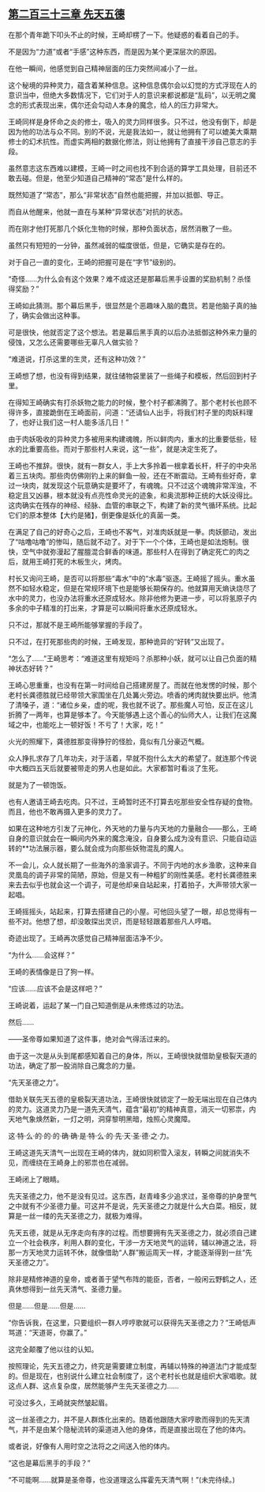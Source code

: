 ## [第二百三十三章 先天五德](https://www.xxbiquge.com/11_11207/9173014.html)


  在那个青年跪下叩头不止的时候，王崎却楞了一下。他疑惑的看着自己的手。

  不是因为“力道”或者“手感”这种东西，而是因为某个更深层次的原因。

  在他一瞬间，他感觉到自己精神层面的压力突然间减小了一丝。

  这个秘境的异种灵力，蕴含着某种信息。这种信息偶尔会以幻觉的方式浮现在人的意识当中，但绝大多数情况下，它们对于人的意识来都说都是“乱码”，以无明之魔念的形式表现出来，偶尔还会勾动人本身的魔念，给人的压力非常大。

  王崎同样是身怀命之炎的修士，吸入的灵力同样很多。只不过，他没有倒下，却是因为他的功法与众不同。别的不说，光是我法如一，就让他拥有了可以媲美大乘期修士的幻术抗性。而虚实两相的数据化修法，则让他拥有了直接干涉自己意志的手段。

  虽然意志这东西难以建模，王崎一时之间也找不到合适的算学工具处理，目前还不敢去碰。但是，他至少知道自己精神的“常态”是什么样的。

  既然知道了“常态”，那么“非常状态”自然也能把握，并加以抵御、导正。

  而自从他醒来，他就一直在与某种“异常状态”对抗的状态。

  而在刚才他打死那几个妖化生物的时候，那种负面状态，居然消散了一些。

  虽然只有短短的一分钟，虽然减弱的幅度很低，但是，它确实是存在的。

  对于自己一直的变化，王崎的把握可是在“字节”级别的。

  “奇怪……为什么会有这个效果？难不成这还是那幕后黑手设置的奖励机制？杀怪得奖励？”

  王崎如此猜测。那个幕后黑手，很显然是个恶趣味入脑的蠢货。若是他脑子真的抽了，确实会做出这种事。

  可是很快，他就否定了这个想法。若是幕后黑手真的以后办法抵御这种外来力量的侵蚀，又怎么还需要哪些无辜凡人做实验？

  “难道说，打杀这里的生灵，还有这种功效？”

  王崎想了想，也没有得到结果，就往储物袋里装了一些绳子和模板，然后回到村子里。

  在得知王崎确实有打杀妖物之能力的时候，整个村子都沸腾了。那个老村长也顾不得许多，直接跪倒在王崎面前，问道：“还请仙人出手，将我们村子里的肉妖料理了，也好让我们这一村人能多活几日！”

  由于肉妖吸收的异种灵力多被用来构建魂魄，所以鲜肉内，重水的比重要低些，轻水的比重要高些。而对于那些村人来说，这“一些”，就是决定生死了。

  王崎也不推辞。很快，就有一群女人，手上大多拎着一根拿着长杆，杆子的中央吊着三五块肉。那些肉仿佛刚钓上来的鲜鱼一般，还在不断震动。王崎有些好奇，拿过一块肉，就发现这个玩意确实是要坏了，有魂魄。只不过这个魂魄非常浑浊，不稳定且又凶暴，根本就没有点亮性命灵光的迹象，和奥流那种正统的大妖没得比。这肉确实在残存的神经、经脉、血管的串联之下，构建了新的灵气循环系统。比起它们的原本整体【大约是猪】，倒更像是妖化的真菌一类。

  在满足了自己的好奇心之后，王崎也不客气，对准肉妖就是一拳。肉妖颤动，发出了“咕噜咕噜”的惨叫，随后就不动了。对于下一个个体，王崎也是如法炮制。很快，空气中就弥漫起了腥膻混合鲜香的味道。那些村人在得到了确定死亡的肉之后，就用王崎打死的木板生火，烤肉。

  村长又询问王崎，是否可以将那些“毒水”中的“水毒”驱逐。王崎摇了摇头。重水虽然不如轻水稳定，但是在常规环境下也是能够长期保存的。他就算用天熵诀烧尽了水中的灵力，也没办法将重水还原成轻水。除非他修为更进一步，可以将氢原子内多余的中子精准的打出来，才算是可以瞬间将重水还原成轻水。

  只不过，那就不是王崎所能够掌握的手段了。

  只不过，在打死那些肉的时候，王崎发现，那种诡异的“好转”又出现了。

  “怎么了……”王崎思考：“难道这里有规矩吗？杀那种小妖，就可以让自己负面的精神状态好转？”

  王崎心思重重，也没有在第一时间给自己搭建房屋了。而就在他发愣的时候，那个老村长龚德胜就已经带领大家围坐在几处篝火旁边。喷香的烤肉就快要出炉。他清了清嗓子，道：“诸位乡亲，虚的呢，我也就不说了。那些魔人可怕，反正在这儿折腾了一两年，也算是够本了。今天能够遇上这个善心的仙师大人，让我们在这魔域之中，也能吃上一顿好饭！不亏了！大家，吃！”

  火光的照耀下，龚德胜那变得狰狞的怪脸，竟似有几分豪迈气概。

  众人挣扎求存了几年功夫，对于活着，早就不抱什么太大的希望了。就连那个传说中大概四五天后就要被带走的男人也是如此。大家都暂时看淡了生死。

  就是为了一顿饱饭。

  也有人邀请王崎去吃肉。只不过，王崎暂时还不打算去吃那些安全性存疑的食物。而且，他也不敢再摄入更多的灵力了。

  如果在这种地方引发了元神化，外天地的力量与内天地的力量融合——那么，王崎自身的意识就会在一瞬间内外来的魔念淹没，自身要么成为没有意识、只能自动运转的**功法展示器，要么就会成为向那些妖物混乱的魔人。

  不一会儿，众人就长期了一些海外的渔家调子。不同于内地的水乡渔歌，这种来自灵凰岛的调子非常的简陋，原始，但是又有一种粗犷的刚性美感。老村长龚德胜来来去去似乎也就会这一个调子，可是他却亲自站起来，打着拍子，大声带领大家一起唱。

  王崎摇摇头，站起来，打算去搭建自己的小屋。可他回头望了一眼，却总觉得有一些不对。他想了想，却没敢探出灵识，而是轻轻跟着那些凡人哼唱。

  奇迹出现了。王崎再次感觉自己精神层面洁净不少。

  “为什么……会这样？”

  王崎的表情像是日了狗一样。

  “应该……应该不会是这样吧？”

  王崎说着，运起了某一门自己知道倒是从未修炼过的功法。

  然后……

  ——圣帝尊如果知道了这件事，绝对会气得活过来的。

  由于这一次是从头到尾都感知着自己的身体，所以，王崎很快就借助皇极裂天道的功法，确定了那一股消除自己魔念的力量。

  “先天圣德之力”。

  借助关联先天五德的皇极裂天道功法，王崎很快就锁定了一股无端出现在自己体内的灵力。这道灵力乃是一道先天清气，蕴含“最初”的精神真意，消灭一切邪祟，内天地气象焕然新，一灯之明，洞穿黎明黑暗，烛照心灵魔障。

  这·特·么·的·的·的·确·确·是·特·么·的·先·天·圣·德·之·力。

  王崎这道先天清气一出现在王崎的体内，就如同积雪入滚友，转瞬之间就消失不见，而缠绕在王崎身上的邪祟也在减弱。

  王崎闭上了眼睛。

  先天圣德之力，他不是没有见过。这东西，赵青峰多少追求过，圣帝尊的护身罡气之中就有不少圣德力量。可这并不是说，先天圣德之力就是什么大白菜。相反，就算是一丝一缕的先天圣德之力，就极为难得。

  先天五德，就是从无序走向有序的过程。而想要拥有先天圣德之力，就必须自己建立一个社会秩序，利用人群的变化，干涉一方天地灵气的运转，辅以神道之法，将那一方天地灵力运转不休，就像借助“人群”搬运周天一样，才能逐渐得到一丝“先天圣德之力”。

  除非是精修神道的皇帝，或者善于望气布阵的能臣，否者，一般闲云野鹤之人，还真休想得到一丝先天清气、圣德力量。

  但是……但是……但是……

  “你告诉我，在这里，只要组织一群人哼哼歌就可以获得先天圣德之力？”王崎低声骂道：“天道哥，你赢了。”

  这完全颠覆了他以往的认知。

  按照理论，先天五德之力，终究是需要建立制度，再辅以特殊的神道法门才能成型的。但是现在，也别说什么建立社会制度了，这个老村长也就是组织大家唱歌。就这点人群、这点复杂度，居然能够产生先天圣德之力……

  可没过多久，王崎就突然皱起眉。

  这一丝圣德之力，并不是人群炼化出来的。随着他跟随大家哼歌而得到的先天清气，并不是由某个隐秘流转的渠道进入他的身体，而是直接出现在了他的体内。

  或者说，好像有人用时空之法将之之间送入他的体内。

  “这也是幕后黑手的手段？”

  “不可能啊……就算是圣帝尊，也没道理这么挥霍先天清气啊！”(未完待续。)
